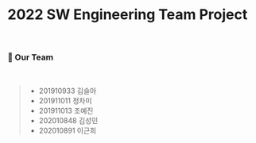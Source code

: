 # **2022 SW Engineering Team Project**
</br>


<!-- 팀원 소개 -->
### 🌊 Our Team
</br>

> - 201910933 김슬아
> - 201911011 정차미
> - 201911013 조예진
> - 202010848 김성민
> - 202010891 이근희

</br></br>
